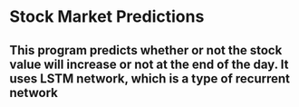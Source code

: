 # Stock Market Predictions
## This program predicts whether or not the stock value will increase or not at the end of the day. It uses LSTM network, which is a type of recurrent network
